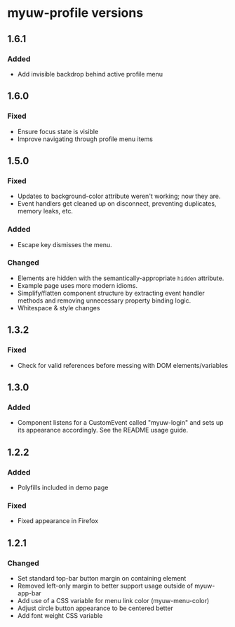 # myuw-profile versions

## 1.6.1

### Added

* Add invisible backdrop behind active profile menu

## 1.6.0

### Fixed

* Ensure focus state is visible
* Improve navigating through profile menu items

## 1.5.0

### Fixed

* Updates to background-color attribute weren't working; now they are.
* Event handlers get cleaned up on disconnect, preventing duplicates, memory leaks, etc.

### Added

* Escape key dismisses the menu.

### Changed

* Elements are hidden with the semantically-appropriate `hidden` attribute.
* Example page uses more modern idioms.
* Simplify/flatten component structure by extracting event handler methods and removing unnecessary property binding logic.
* Whitespace & style changes

## 1.3.2

### Fixed

* Check for valid references before messing with DOM elements/variables

## 1.3.0

### Added

* Component listens for a CustomEvent called "myuw-login" and sets up its appearance accordingly. See the README usage guide.

## 1.2.2

### Added

* Polyfills included in demo page

### Fixed

* Fixed appearance in Firefox

## 1.2.1

### Changed

* Set standard top-bar button margin on containing element
* Removed left-only margin to better support usage outside of myuw-app-bar
* Add use of a CSS variable for menu link color (myuw-menu-color)
* Adjust circle button appearance to be centered better
* Add font weight CSS variable
